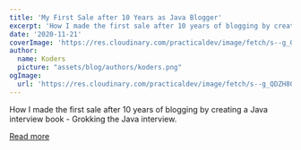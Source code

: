 ```yaml
---
title: 'My First Sale after 10 Years as Java Blogger'
excerpt: 'How I made the first sale after 10 years of blogging by creating a Java interview book - Grokking the Java interview. '
date: '2020-11-21'
coverImage: 'https://res.cloudinary.com/practicaldev/image/fetch/s--g_QDZH80--/c_imagga_scale,f_auto,fl_progressive,h_420,q_auto,w_1000/https://miro.medium.com/max/557/1%2Az2nWmqI8Bv-3I_tjLq4bnQ.png'
author:
  name: Koders
  picture: "assets/blog/authors/koders.png"
ogImage:
  url: 'https://res.cloudinary.com/practicaldev/image/fetch/s--g_QDZH80--/c_imagga_scale,f_auto,fl_progressive,h_420,q_auto,w_1000/https://miro.medium.com/max/557/1%2Az2nWmqI8Bv-3I_tjLq4bnQ.png'
---
```


How I made the first sale after 10 years of blogging by creating a Java interview book - Grokking the Java interview. 

[Read more](https://dev.to/javinpaul/my-first-sale-after-10-years-as-java-blogger-1joi)

